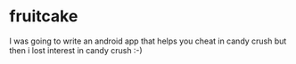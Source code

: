 fruitcake
=========

I was going to write an android app that helps you cheat in candy crush but then i lost interest in candy crush :-)
